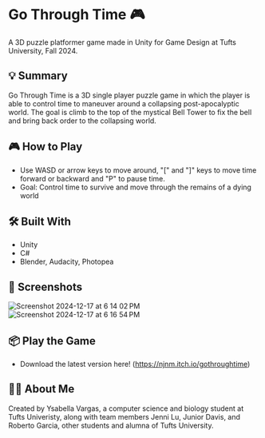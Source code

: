 # Go Through Time 🎮

A 3D puzzle platformer game made in Unity for Game Design at Tufts University, Fall 2024.

## 💡 Summary
Go Through Time is a 3D single player puzzle game in which the player is able to control time to maneuver around a collapsing post-apocalyptic world. The goal is climb to the top of the mystical Bell Tower to fix the bell and bring back order to the collapsing world.

## 🎮 How to Play
- Use WASD or arrow keys to move around, "[" and "]" keys to move time forward or backward and "P" to pause time.
- Goal: Control time to survive and move through the remains of a dying world

## 🛠 Built With
- Unity
- C#
- Blender, Audacity, Photopea

## 📸 Screenshots
![Screenshot 2024-12-17 at 6 14 02 PM](https://github.com/user-attachments/assets/0b35da73-ce6d-4c5c-a0b0-d277c6ff8a43)
![Screenshot 2024-12-17 at 6 16 54 PM](https://github.com/user-attachments/assets/420d6095-8346-4350-9372-7ce1fe556474)


## 📦 Play the Game
- Download the latest version here! (https://njnm.itch.io/gothroughtime)

## 👩‍💻 About Me
Created by Ysabella Vargas, a computer science and biology student at Tufts Univeristy, along with team members Jenni Lu, Junior Davis, and Roberto Garcia, other students and alumna of Tufts University.
